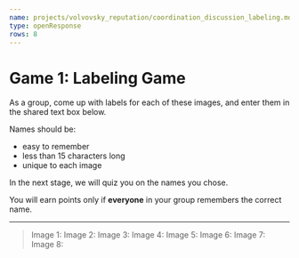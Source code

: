 ```yaml
---
name: projects/volvovsky_reputation/coordination_discussion_labeling.md
type: openResponse
rows: 8
---
```


# Game 1: Labeling Game

As a group, come up with labels for each of these images, and enter them in the shared text box below.

Names should be:

- easy to remember
- less than 15 characters long
- unique to each image

In the next stage, we will quiz you on the names you chose.

You will earn points only if **everyone** in your group remembers the correct name.

---

> Image 1:
> Image 2:
> Image 3:
> Image 4:
> Image 5:
> Image 6:
> Image 7:
> Image 8:
